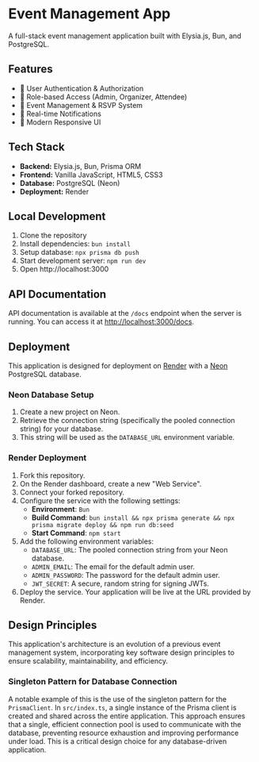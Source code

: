 # Event Management App

A full-stack event management application built with Elysia.js, Bun, and PostgreSQL.

## Features

- 🔐 User Authentication & Authorization
- 👥 Role-based Access (Admin, Organizer, Attendee)
- 📅 Event Management & RSVP System
- 🔔 Real-time Notifications
- 🎨 Modern Responsive UI

## Tech Stack

- **Backend:** Elysia.js, Bun, Prisma ORM
- **Frontend:** Vanilla JavaScript, HTML5, CSS3
- **Database:** PostgreSQL (Neon)
- **Deployment:** Render

## Local Development

1. Clone the repository
2. Install dependencies: `bun install`
3. Setup database: `npx prisma db push`
4. Start development server: `npm run dev`
5. Open http://localhost:3000

## API Documentation

API documentation is available at the `/docs` endpoint when the server is running. You can access it at [http://localhost:3000/docs](http://localhost:3000/docs).

## Deployment

This application is designed for deployment on [Render](https://render.com/) with a [Neon](https://neon.tech/) PostgreSQL database.

### Neon Database Setup

1. Create a new project on Neon.
2. Retrieve the connection string (specifically the pooled connection string) for your database.
3. This string will be used as the `DATABASE_URL` environment variable.

### Render Deployment

1. Fork this repository.
2. On the Render dashboard, create a new "Web Service".
3. Connect your forked repository.
4. Configure the service with the following settings:
    - **Environment**: `Bun`
    - **Build Command**: `bun install && npx prisma generate && npx prisma migrate deploy && npm run db:seed`
    - **Start Command**: `npm start`
5. Add the following environment variables:
    - `DATABASE_URL`: The pooled connection string from your Neon database.
    - `ADMIN_EMAIL`: The email for the default admin user.
    - `ADMIN_PASSWORD`: The password for the default admin user.
    - `JWT_SECRET`: A secure, random string for signing JWTs.
6. Deploy the service. Your application will be live at the URL provided by Render.

## Design Principles

This application's architecture is an evolution of a previous event management system, incorporating key software design principles to ensure scalability, maintainability, and efficiency.

### Singleton Pattern for Database Connection

A notable example of this is the use of the singleton pattern for the `PrismaClient`. In `src/index.ts`, a single instance of the Prisma client is created and shared across the entire application. This approach ensures that a single, efficient connection pool is used to communicate with the database, preventing resource exhaustion and improving performance under load. This is a critical design choice for any database-driven application.
